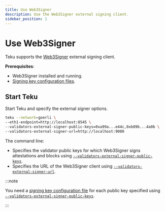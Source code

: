 ```yaml
---
title: Use Web3Signer
description: Use the Web3Signer external signing client.
sidebar_position: 1
---
```


# Use Web3Signer

Teku supports the [Web3Signer] external signing client.

**Prerequisites**:

- Web3Signer installed and running.
- [Signing key configuration files].

## Start Teku

Start Teku and specify the external signer options.

```bash
teku --network=goerli \
--eth1-endpoint=http://localhost:8545 \
--validators-external-signer-public-keys=0xa99a...e44c,0xb89b...4a0b \
--validators-external-signer-url=http://localhost:9000
```

The command line:

- Specifies the validator public keys for which Web3Signer signs attestations and blocks using [`--validators-external-signer-public-keys`](../../reference/cli/index.md#validators-external-signer-public-keys).
- Specifies the URL of the Web3Signer client using [`--validators-external-signer-url`](../../reference/cli/index.md#validators-external-signer-url).

:::note

You need a [signing key configuration file] for each public key specified using [`--validators-external-signer-public-keys`](../../reference/cli/index.md#validators-external-signer-public-keys).

:::

<!--links-->

[Web3Signer]: https://docs.web3signer.consensys.net/
[Signing key configuration files]: https://docs.web3signer.consensys.net/HowTo/Use-Signing-Keys/
[signing key configuration file]: https://docs.web3signer.consensys.net/en/latest/HowTo/Use-Signing-Keys/
